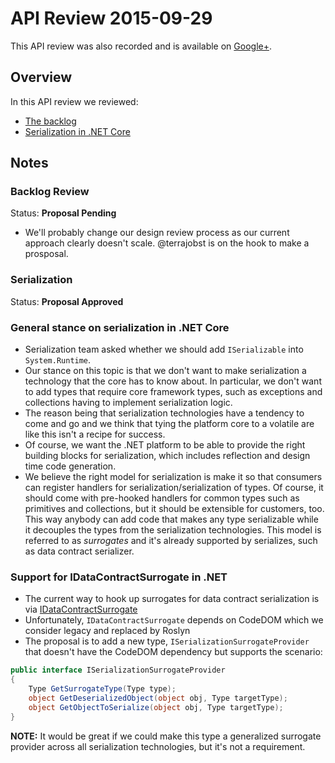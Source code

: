 # API Review 2015-09-29

This API review was also recorded and is available on [Google+](https://plus.google.com/events/cp5uek0sfdpbp04m9usnvker2lk).

## Overview

In this API review we reviewed:

* [The backlog](#backlog-review)
* [Serialization in .NET Core](#serialization)

## Notes

### Backlog Review

Status: **Proposal Pending**

* We'll probably change our design review process as our current approach
  clearly doesn't scale. @terrajobst is on the hook to make a prosposal.

### Serialization

Status: **Proposal Approved**

### General stance on serialization in .NET Core

* Serialization team asked whether we should add `ISerializable` into
  `System.Runtime`.
* Our stance on this topic is that we don't want to make serialization a
  technology that the core has to know about. In particular, we don't want to
  add types that require core framework types, such as exceptions and
  collections having to implement serialization logic.
* The reason being that serialization technologies have a tendency to come and
  go and we think that tying the platform core to a volatile are like this
  isn't a recipe for success.
* Of course, we want the .NET platform to be able to provide the right building
  blocks for serialization, which includes reflection and design time code
  generation.
* We believe the right model for serialization is make it so that consumers can
  register handlers for serialization/serialization of types. Of course, it
  should come with pre-hooked handlers for common types such as primitives
  and collections, but it should be extensible for customers, too. This way
  anybody can add code that makes any type serializable while it decouples
  the types from the serialization technologies. This model is referred to
  as *surrogates* and it's already supported by serializes, such as data
  contract serializer.

### Support for IDataContractSurrogate in .NET

* The current way to hook up surrogates for data contract serialization is via
  [IDataContractSurrogate](https://msdn.microsoft.com/en-us/library/system.runtime.serialization.idatacontractsurrogate(v=vs.110).aspx)
* Unfortunately, `IDataContractSurrogate` depends on CodeDOM which we consider
  legacy and replaced by Roslyn
* The proposal is to add a new type, `ISerializationSurrogateProvider` that
  doesn't have the CodeDOM dependency but supports the scenario:

```C#
public interface ISerializationSurrogateProvider
{
    Type GetSurrogateType(Type type);
    object GetDeserializedObject(object obj, Type targetType);
    object GetObjectToSerialize(object obj, Type targetType);
}
```

**NOTE:** It would be great if we could make this type a generalized surrogate
provider across all serialization technologies, but it's not a requirement.